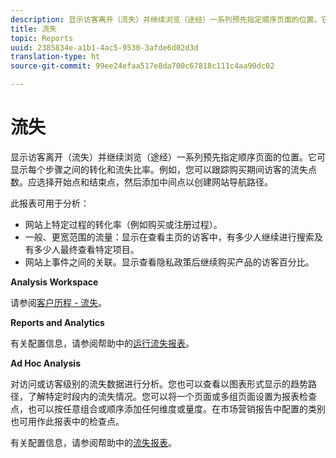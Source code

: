 ```yaml
---
description: 显示访客离开（流失）并继续浏览（途经）一系列预先指定顺序页面的位置。它可显示每个步骤之间的转化和流失比率。例如，您可以跟踪购买期间访客的流失点数。应选择开始点和结束点，然后添加中间点以创建网站导航路径。
title: 流失
topic: Reports
uuid: 2385834e-a1b1-4ac5-9530-3afde6d02d3d
translation-type: ht
source-git-commit: 99ee24efaa517e8da700c67818c111c4aa90dc02

---
```



# 流失

显示访客离开（流失）并继续浏览（途经）一系列预先指定顺序页面的位置。它可显示每个步骤之间的转化和流失比率。例如，您可以跟踪购买期间访客的流失点数。应选择开始点和结束点，然后添加中间点以创建网站导航路径。

此报表可用于分析：

* 网站上特定过程的转化率（例如购买或注册过程）。
* 一般、更宽范围的流量：显示在查看主页的访客中，有多少人继续进行搜索及有多少人最终查看特定项目。
* 网站上事件之间的关联。显示查看隐私政策后继续购买产品的访客百分比。

**Analysis Workspace**

请参阅[客户历程 - 流失](https://marketing.adobe.com/resources/help/zh_CN/analytics/analysis-workspace/fallout_flow.html)。

**Reports and Analytics**

有关配置信息，请参阅帮助中的[运行流失报表](https://marketing.adobe.com/resources/help/zh_CN/sc/user/t_reports_fallout.html)。

**Ad Hoc Analysis**

对访问或访客级别的流失数据进行分析。您也可以查看以图表形式显示的趋势路径，了解特定时段内的流失情况。您可以将一个页面或多组页面设置为报表检查点，也可以按任意组合或顺序添加任何维度或量度。在市场营销报告中配置的类别也可用作此报表中的检查点。

有关配置信息，请参阅帮助中的[流失报表](https://marketing.adobe.com/resources/help/zh_CN/dsc/c_reports_fallout.html)。
